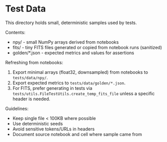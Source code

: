 # Test Data

This directory holds small, deterministic samples used by tests.

Contents:
- npy/  - small NumPy arrays derived from notebooks
- fits/ - tiny FITS files generated or copied from notebook runs (sanitized)
- golden/*.json - expected metrics and values for assertions

Refreshing from notebooks:
1) Export minimal arrays (float32, downsampled) from notebooks to `tests/data/npy/`.
2) Export expected metrics to `tests/data/golden/*.json`.
3) For FITS, prefer generating in tests via `tests/utils.FileTestUtils.create_temp_fits_file` unless a specific header is needed.

Guidelines:
- Keep single file < 100KB where possible
- Use deterministic seeds
- Avoid sensitive tokens/URLs in headers
- Document source notebook and cell where sample came from
